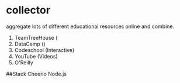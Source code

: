 # collector
aggregate lots of different educational resources online and combine.
1. TeamTreeHouse (
2. DataCamp ()
3. Codeschool (Interactive)
4. YouTube (Videos)
5. O'Reilly

##Stack
Cheerio
Node.js


